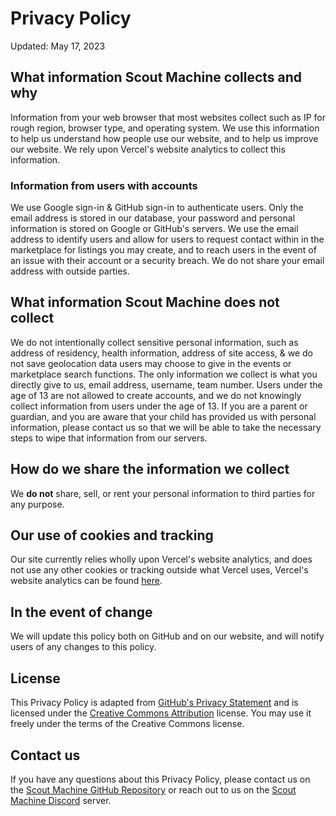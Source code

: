# Privacy Policy

Updated: May 17, 2023

## What information Scout Machine collects and why

Information from your web browser that most websites collect such as IP for rough region, browser type, and operating
system. We use this information to help us understand how people use our website, and to help us improve our website.
We rely upon Vercel's website analytics to collect this information.

### Information from users with accounts

We use Google sign-in & GitHub sign-in to authenticate users. Only the email address is stored in our database, your
password and personal information is stored on Google or GitHub's servers. We use the email address to identify users
and allow for users to request contact within in the marketplace for listings you may create, and to reach users in the
event of an issue with their account or a security breach. We do not share your email address with outside parties.

## What information Scout Machine does not collect

We do not intentionally collect sensitive personal information, such as address of residency, health information,
address of site access, & we do not save geolocation data users may choose to give in the events or marketplace search
functions. The only information we collect is what you directly give to us, email address, username, team number. Users
under the age of 13 are not allowed to create accounts, and we do not knowingly collect information from users under the
age of 13. If you are a parent or guardian, and you are aware that your child has provided us with personal information,
please contact us so that we will be able to take the necessary steps to wipe that information from our servers.

## How do we share the information we collect

We **do not** share, sell, or rent your personal information to third parties for any purpose.

## Our use of cookies and tracking

Our site currently relies wholly upon Vercel's website analytics, and does not use any other cookies or tracking outside
what Vercel uses, Vercel's website analytics can be found
[here](https://vercel.com/docs/concepts/analytics/privacy-policy).

## In the event of change

We will update this policy both on GitHub and on our website, and will notify users of any changes to this policy.

## License

This Privacy Policy is adapted from
[GitHub's Privacy Statement](https://docs.github.com/en/site-policy/privacy-policies/github-privacy-statement)
and is licensed under the [Creative Commons Attribution](https://creativecommons.org/licenses/by/4.0/) license. You may
use it freely under the terms of the Creative Commons license.

## Contact us

If you have any questions about this Privacy Policy, please contact us on the
[Scout Machine GitHub Repository](https://github.com/scoutmachine/web) or reach out to us on the
[Scout Machine Discord](<(https://discord.com/invite/yYtc8gpsXK)>) server.
